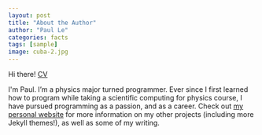 ```yaml
---
layout: post
title: "About the Author"
author: "Paul Le"
categories: facts
tags: [sample]
image: cuba-2.jpg
---
```


Hi there! [CV](https://joshua-roldan.github.io/gh-pages/_posts/Joshua_Roldan_CV.pdf/)

I'm Paul. I’m a physics major turned programmer. Ever since I first learned how to program while taking a scientific computing for physics course, I have pursued programming as a passion, and as a career. Check out [my personal website](https://www.lenpaul.com/) for more information on my other projects (including more Jekyll themes!), as well as some of my writing.

